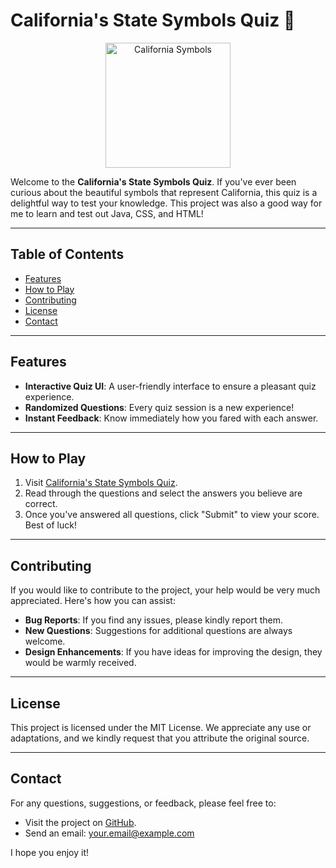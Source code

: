 # California's State Symbols Quiz 🌸

<div align="center">
  <img src="https://lionelvlv.github.io/biowebsiteproj/assets/images/california.png" alt="California Symbols" width="200">
</div>

Welcome to the **California's State Symbols Quiz**. If you've ever been curious about the beautiful symbols that represent California, this quiz is a delightful way to test your knowledge.
This project was also a good way for me to learn and test out Java, CSS, and HTML!

---

## Table of Contents

- [Features](#features)
- [How to Play](#how-to-play)
- [Contributing](#contributing)
- [License](#license)
- [Contact](#contact)

---

## Features

- **Interactive Quiz UI**: A user-friendly interface to ensure a pleasant quiz experience.
- **Randomized Questions**: Every quiz session is a new experience!
- **Instant Feedback**: Know immediately how you fared with each answer.

---

## How to Play

1. Visit [California's State Symbols Quiz](https://lionelvlv.github.io/biowebsiteproj/index.html).
2. Read through the questions and select the answers you believe are correct.
3. Once you've answered all questions, click "Submit" to view your score. Best of luck!

---

## Contributing

If you would like to contribute to the project, your help would be very much appreciated. Here's how you can assist:

- **Bug Reports**: If you find any issues, please kindly report them.
- **New Questions**: Suggestions for additional questions are always welcome.
- **Design Enhancements**: If you have ideas for improving the design, they would be warmly received.

---

## License

This project is licensed under the MIT License. We appreciate any use or adaptations, and we kindly request that you attribute the original source.

---

## Contact

For any questions, suggestions, or feedback, please feel free to:

- Visit the project on [GitHub](https://github.com/lionelvlv/biowebsiteproj).
- Send an email: [your.email@example.com](mailto:lionel.verano.iv@berkeley.edu)

I hope you enjoy it!
